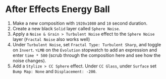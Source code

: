 # After Effects Energy Ball

1. Make a new composition with `1920x1080` and `10` second duration.
2. Create a new black `Solid` layer called `Sphere Noise`.
3. Apply a `Noise & Grain > Turbulent Noise` effect to the `Sphere Noise` layer (`Fractal Noise` also works well)
4. Under `Turbulent Noise`, set `Fractal Type: Turbulent Sharp`, and toggle on `Invert`. `⌥LMB` on the `Evolution` stopwatch to add an expression and enter `time * 500` (scrub through the composition here and see how the noise changes).
5. Add a `Stylize > CC Sphere` effect. Under `CC Glass`, under `Surface` set `Bump Map: None` and `Displacement: -200`.
